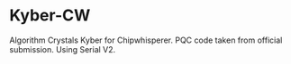 # Kyber-CW
Algorithm Crystals Kyber for Chipwhisperer. PQC code taken from official submission. Using Serial V2.
